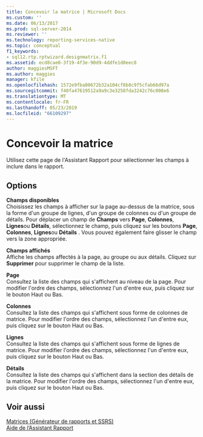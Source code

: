 ```yaml
---
title: Concevoir la matrice | Microsoft Docs
ms.custom: ''
ms.date: 06/13/2017
ms.prod: sql-server-2014
ms.reviewer: ''
ms.technology: reporting-services-native
ms.topic: conceptual
f1_keywords:
- sql12.rtp.rptwizard.designmatrix.f1
ms.assetid: ecd8cae0-3f19-4f3e-90d9-4ddfe1d0eec8
author: maggiesMSFT
ms.author: maggies
manager: kfile
ms.openlocfilehash: 1572e9fba00672b32a104cf8b8c9f5cfab66d97a
ms.sourcegitcommit: f40fa47619512a9a9c3e3258fda3242c76c008e6
ms.translationtype: MT
ms.contentlocale: fr-FR
ms.lasthandoff: 05/23/2019
ms.locfileid: "66109297"
---
```

# <a name="design-the-matrix"></a>Concevoir la matrice
  Utilisez cette page de l'Assistant Rapport pour sélectionner les champs à inclure dans le rapport.  
  
## <a name="options"></a>Options  
 **Champs disponibles**  
 Choisissez les champs à afficher sur la page au-dessus de la matrice, sous la forme d'un groupe de lignes, d'un groupe de colonnes ou d'un groupe de détails. Pour déplacer un champ de **Champs** vers **Page**, **Colonnes**, **Lignes**ou **Détails**, sélectionnez le champ, puis cliquez sur les boutons **Page**, **Colonnes**, **Lignes**ou **Détails** . Vous pouvez également faire glisser le champ vers la zone appropriée.  
  
 **Champs affichés**  
 Affiche les champs affectés à la page, au groupe ou aux détails. Cliquez sur **Supprimer** pour supprimer le champ de la liste.  
  
 **Page**  
 Consultez la liste des champs qui s'affichent au niveau de la page. Pour modifier l'ordre des champs, sélectionnez l'un d'entre eux, puis cliquez sur le bouton Haut ou Bas.  
  
 **Colonnes**  
 Consultez la liste des champs qui s'affichent sous forme de colonnes de matrice. Pour modifier l'ordre des champs, sélectionnez l'un d'entre eux, puis cliquez sur le bouton Haut ou Bas.  
  
 **Lignes**  
 Consultez la liste des champs qui s'affichent sous forme de lignes de matrice. Pour modifier l'ordre des champs, sélectionnez l'un d'entre eux, puis cliquez sur le bouton Haut ou Bas.  
  
 **Détails**  
 Consultez la liste des champs qui s'affichent dans la section des détails de la matrice. Pour modifier l'ordre des champs, sélectionnez l'un d'entre eux, puis cliquez sur le bouton Haut ou Bas.  
  
## <a name="see-also"></a>Voir aussi  
 [Matrices &#40;Générateur de rapports et SSRS&#41;](report-design/create-a-matrix-report-builder-and-ssrs.md)   
 [Aide de l’Assistant Rapport](../../2014/reporting-services/report-wizard-help.md)  
  
  
